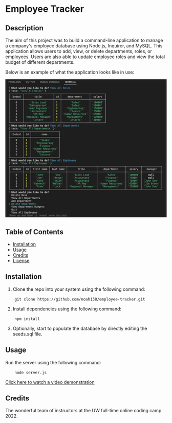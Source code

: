 # Employee Tracker

## Description

The aim of this project was to build a command-line application to manage a company's employee database using Node.js, Inquirer, and MySQL. This application allows users to add, view, or delete departments, roles, or employees. Users are also able to update employee roles and view the total budget of different departments.

Below is an example of what the application looks like in use:

![Visual example](./images/example.png)

## Table of Contents

- [Installation](#installation)
- [Usage](#usage)
- [Credits](#credits)
- [License](#license)

## Installation

1. Clone the repo into your system using the following command:
```
    git clone https://github.com/noah138/employee-tracker.git
```
2. Install dependencies using the following command:
```
    npm install
```
3. Optionally, start to populate the database by directly editing the seeds.sql file.

## Usage

Run the server using the following command:
```
    node server.js
```

[Click here to watch a video demonstration](https://drive.google.com/file/d/15SfWLav4m0crHyShrdP3bPdlDxJ1jHVu/view)

## Credits

The wonderful team of instructors at the UW full-time online coding camp 2022.
